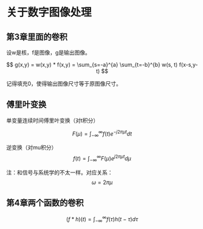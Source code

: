 # 关于数字图像处理

## 第3章里面的卷积

设w是核，f是图像，g是输出图像。

$$
g(x,y) = w(x,y) * f(x,y) = \sum_{s=-a}^{a} \sum_{t=-b}^{b} w(s, t) f(x-s,y-t)
$$

记得填充0，使得输出图像尺寸等于原图像尺寸。

## 傅里叶变换

单变量连续时间傅里叶变换（对t积分）

$$
F(\mu) = \int_{-\infty}^{\infty} f(t) e^{-j 2 \pi \mu t} dt
$$

逆变换（对mu积分）
$$
f(t) = \int_{-\infty}^{\infty} F(\mu) e^{j 2\pi \mu t} d \mu
$$


注：和信号与系统学的不太一样。对应关系：
$$
\omega = 2 \pi \mu
$$

## 第4章两个函数的卷积

$$
(f*h)(t) = \int_{-\infty}^{\infty} f(\tau) h(t-\tau) d \tau
$$
